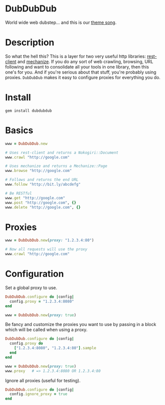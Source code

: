 DubDubDub
=========

World wide web dubstep... and this is our [theme song](http://www.youtube.com/watch?v=OR6AV9yJPoM).

Description
===========

So what the hell this? This is a layer for two very useful http libraries: [rest-client](https://github.com/archiloque/rest-client) and [mechanize](https://github.com/sparklemotion/mechanize). If you do any sort of web crawling, browsing, URL following and want to consolidate all your tools in one library, then this one's for you. And if you're serious about that stuff, you're probably using proxies. `DubDubDub` makes it easy to configure proxies for everything you do.

Install
=======

```
gem install dubdubdub
```
    
Basics
======

```ruby
www = DubDubDub.new

# Uses rest-client and returns a Nokogiri::Document
www.crawl "http://google.com"

# Uses mechanize and returns a Mechanize::Page
www.browse "http://google.com"

# Follows and returns the end URL
www.follow "http://bit.ly/abcdefg"

# Be RESTful
www.get "http://google.com"
www.post "http://google.com", {}
www.delete "http://google.com", {}
```

Proxies
=======

```ruby
www = DubDubDub.new(proxy: "1.2.3.4:80")

# Now all requests will use the proxy
www.crawl "http://google.com"
```
    
Configuration
=============

Set a global proxy to use.

```ruby
DubDubDub.configure do |config|
  config.proxy = "1.2.3.4:8080"
end

www = DubDubDub.new(proxy: true)
```

Be fancy and customize the proxies you want to use by passing in a block which will be called when using a proxy. 

```ruby
DubDubDub.configure do |config|
  config.proxy do
    ["1.2.3.4:8080", "1.2.3.4:80"].sample
  end
end

www = DubDubDub.new(proxy: true)
www.proxy   # => 1.2.3.4:8080 OR 1.2.3.4:80
```
    
Ignore all proxies (useful for testing).

```ruby
DubDubDub.configure do |config|
  config.ignore_proxy = true
end
```